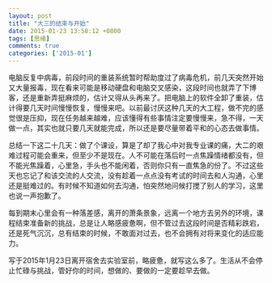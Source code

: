 ```yaml
---
layout: post
title: "大三的结束与开始"
date: 2015-01-23 13:58:12 +0800
tags: [思绪]
comments: true
categories:	['2015-01']
---
```

电脑反复中病毒，前段时间的重装系统暂时帮助度过了病毒危机，前几天突然开始又大量报毒，现在看来可能是移动硬盘和电脑交叉感染，这段时间也就弄了下博客，还是重新弄挺麻烦的，估计又得从头再来了。把电脑上的软件全卸了重装，估计得要几天时间慢慢恢复，慢慢来吧。<!--more-->以前最讨厌这种几天的大工程，做不完的感觉很是压抑，现在任务越来越难，应该懂得有些事情注定要慢慢来，急不得，一天做一点，其实也就只要几天就能完成，所以还是要尽量带着平和的心态去做事情。

总结一下这二十几天：做了个课设，算是了却了我心中对我专业课的痛，大二的艰难过程可能会重来，但至少不是现在。人不可能在落后时一点焦躁情绪都没有，但不能光焦躁着，心里急，手头也不能闲着，否则你只有一直焦急的份了。不过这些天也忘记了和该交流的人交流，没有趁着一点点没有考试的时间去和人沟通，心里还是挺难过的。有时候不知道如何去沟通，怕突然地问候打搅了别人的学习，这里也说一声抱歉了。

每到期末心里会有一种落差感，离开的萧条景象，远离一个地方去另外的环境，课程结束准备新的挑战，总是让人略感疲惫啊，但不管过去这段时间是否精彩跌宕，还是死气沉沉，总有结束的时候，不敢面对过去，也不会拥有对将来变化的适应能力。

写于2015年1月23日离开宿舍去实验室前，略疲惫，就写这么多了。生活从不会停止忙碌与挑战，管好你的时间，想做的、要做的一定要趁早去做。
